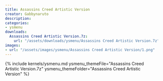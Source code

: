 ```yaml
---
title: Assassins Creed Artistic Version
creator: Gabbynaruto
description: 
categories:
- ysmenu
downloads:
  Assassins Creed Artistic Version.7z:
    url: "/assets/downloads/ysmenu/Assassins Creed Artistic Version.7z"
images:
- url: "/assets/images/ysmenu/Assassins Creed Artistic Version/1.png"
---
```


{% include kernels/ysmenu.md ysmenu_themeFile="Assassins Creed Artistic Version.7z" ysmenu_themeFolder="Assassins Creed Artistic Version" %}
